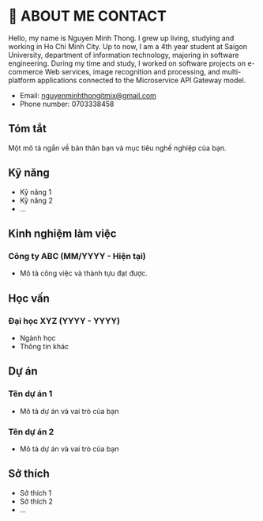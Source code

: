 # 🌟 ABOUT ME CONTACT
Hello, my name is Nguyen Minh Thong. I grew up living, studying and working in Ho Chi Minh City. Up to now, I am a 4th year student at Saigon University, department of information technology, majoring in software engineering. During my time and study, I worked on software projects on e-commerce Web services, image recognition and processing, and multi-platform applications connected to the Microservice API Gateway model.

- Email: nguyenminhthongitmix@gmail.com
- Phone number: 0703338458
 
## Tóm tắt
Một mô tả ngắn về bản thân bạn và mục tiêu nghề nghiệp của bạn.

## Kỹ năng
- Kỹ năng 1
- Kỹ năng 2
- ...

## Kinh nghiệm làm việc
### Công ty ABC (MM/YYYY - Hiện tại)
- Mô tả công việc và thành tựu đạt được.

## Học vấn
### Đại học XYZ (YYYY - YYYY)
- Ngành học
- Thông tin khác

## Dự án
### Tên dự án 1
- Mô tả dự án và vai trò của bạn
### Tên dự án 2
- Mô tả dự án và vai trò của bạn

## Sở thích
- Sở thích 1
- Sở thích 2
- ...
